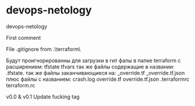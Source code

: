 # devops-netology
devops-netology

First comment

File .gitignore from .\terraform\

Будут проигнорированны для загрузки в гит фалы в папке terraform с расширением:
	tfstate
	tfvars
так же файлы содержащие в названии:
	.tfstate.
так же файлы заканчивающиеся на:
	_override.tf
	_override.tf.json
плюс файлы с названием:
	crash.log
	override.tf
	override.tf.json
	.terraformrc
	terraform.rc

v0.0 & v0.1 Update fucking tag
